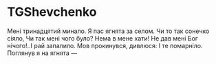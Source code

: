 # TGShevchenko

Мені тринадцятий минало.
Я пас ягнята за селом.
Чи то так сонечко сіяло,
Чи так мені чого було?
Нема в мене хати!
Не дав мені Бог нічого!..І рай запалило.
Мов прокинувся, дивлюся:
І те помарніло.
Поглянув я на ягнята —
